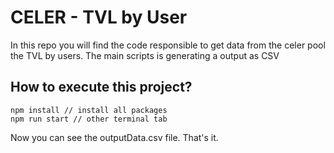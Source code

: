 # CELER - TVL by User

In this repo you will find the code responsible to get data from the celer pool the TVL by users.
The main scripts is generating a output as CSV

## How to execute this project?

```
npm install // install all packages
npm run start // other terminal tab
```

Now you can see the outputData.csv file. That's it.
